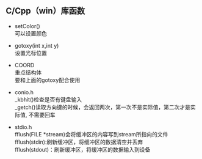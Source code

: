 C/Cpp（win）库函数
---
- setColor()  
可以设置颜色  
- gotoxy(int x,int y)  
设置光标位置  
- COORD  
重点结构体  
要和上面的gotoxy配合使用  
- conio.h  
_kbhit()检查是否有键盘输入  
_getch()读取方向键的时候，会返回两次，第一次不是实际值，第二次才是实际值, 不需要回车  



- stdio.h  
fflush(FILE *stream)会将缓冲区的内容写到stream所指向的文件  
fflush(stdin):刷新缓冲区，将缓冲区的数据清空并丢弃  
fflush(stdout)：刷新缓冲区，将缓冲区的数据输入到设备  
